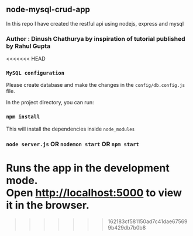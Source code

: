## node-mysql-crud-app
In this repo I have created the restful api using nodejs, express and mysql

### Author : Dinush Chathurya by inspiration of tutorial published by Rahul Gupta

<<<<<<< HEAD
### `MySQL configuration`
Please create database and make the changes in the `config/db.config.js` file.

In the project directory, you can run:

### `npm install`

This will install the dependencies inside `node_modules`

### `node server.js` OR `nodemon start` OR `npm start`

Runs the app in the development mode.<br>
Open [http://localhost:5000](http://localhost:5000) to view it in the browser.
=======
>>>>>>> 162183cf581150ad7c41dae675699b429db7b0b8
